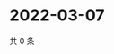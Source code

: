 # 2022-03-07

共 0 条

<!-- BEGIN WEIBO -->
<!-- 最后更新时间 Mon Mar 07 2022 06:14:12 GMT+0800 (China Standard Time) -->

<!-- END WEIBO -->
